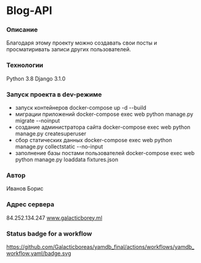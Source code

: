 # Blog-API
### Описание
Благодаря этому проекту можно создавать свои посты и просматиривать записи других пользователей.
### Технологии
Python 3.8
Django 3.1.0
### Запуск проекта в dev-режиме
- запуск контейнеров
docker-compose up -d --build
- миграции приложений
docker-compose exec web python manage.py migrate --noinput
- создание администратора сайта
docker-compose exec web python manage.py createsuperuser
- сбор статических данных
docker-compose exec web python manage.py collectstatic --no-input
- заполнение базы постами пользователей
docker-compose exec web python manage.py loaddata fixtures.json

### Автор
Иванов Борис

### Адрес сервера
84.252.134.247 www.galacticborey.ml 

### Status badge for a workflow
https://github.com/Galacticboreas/yamdb_final/actions/workflows/yamdb_workflow.yaml/badge.svg

